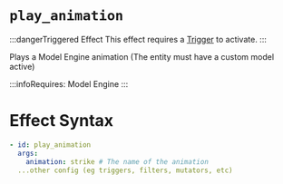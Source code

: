 # `play_animation`
:::dangerTriggered Effect
This effect requires a [Trigger](https://plugins.auxilor.io/effects/all-triggers) to activate.
:::

Plays a Model Engine animation (The entity must have a custom model active)


:::infoRequires:
Model Engine
:::
# Effect Syntax
```yaml
- id: play_animation
  args:
    animation: strike # The name of the animation
  ...other config (eg triggers, filters, mutators, etc)
```
